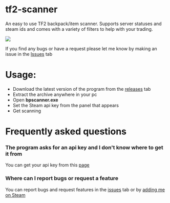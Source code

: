 # tf2-scanner
An easy to use TF2 backpack/item scanner.
Supports server statuses and steam ids and comes with a variety of filters to help with your trading.

![](https://i.imgur.com/CFfDTgI.png)

If you find any bugs or have a request please let me know by making an issue in the [Issues](https://github.com/AleXu224/TF2-Backpack-Scanner/issues) tab

# Usage:
- Download the latest version of the program from the [releases](https://github.com/AleXu224/tf2-scanner/releases) tab
- Extract the archive anywhere in your pc
- Open **bpscanner.exe**
- Set the Steam api key from the panel that appears
- Get scanning

# Frequently asked questions

### The program asks for an api key and I don't know where to get it from
You can get your api key from this [page](https://steamcommunity.com/dev/apikey)

### Where can I report bugs or request a feature
You can report bugs and request features in the [issues](https://github.com/AleXu224/tf2-scanner/issues) tab or by [adding me on Steam](http://steamcommunity.com/id/Squizell/)
